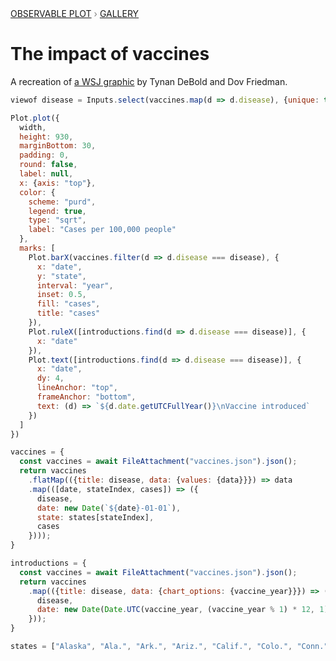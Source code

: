 <div style="color: grey; font: 13px/25.5px var(--sans-serif); text-transform: uppercase;"><h1 style="display: none;">Plot: The impact of vaccines</h1><a href="/plot">Observable Plot</a> › <a href="/@observablehq/plot-gallery">Gallery</a></div>

# The impact of vaccines

A recreation of [a WSJ graphic](http://graphics.wsj.com/infectious-diseases-and-vaccines/) by Tynan DeBold and Dov Friedman.

```js
viewof disease = Inputs.select(vaccines.map(d => d.disease), {unique: true, label: "Disease"})
```

```js echo
Plot.plot({
  width,
  height: 930,
  marginBottom: 30,
  padding: 0,
  round: false,
  label: null,
  x: {axis: "top"},
  color: {
    scheme: "purd",
    legend: true,
    type: "sqrt",
    label: "Cases per 100,000 people"
  },
  marks: [
    Plot.barX(vaccines.filter(d => d.disease === disease), {
      x: "date",
      y: "state",
      interval: "year",
      inset: 0.5,
      fill: "cases",
      title: "cases"
    }),
    Plot.ruleX([introductions.find(d => d.disease === disease)], {
      x: "date"
    }),
    Plot.text([introductions.find(d => d.disease === disease)], {
      x: "date",
      dy: 4,
      lineAnchor: "top",
      frameAnchor: "bottom",
      text: (d) => `${d.date.getUTCFullYear()}\nVaccine introduced`
    })
  ]
})
```

```js echo
vaccines = {
  const vaccines = await FileAttachment("vaccines.json").json();
  return vaccines
    .flatMap(({title: disease, data: {values: {data}}}) => data
    .map(([date, stateIndex, cases]) => ({
      disease, 
      date: new Date(`${date}-01-01`), 
      state: states[stateIndex], 
      cases
    })));
}
```

```js echo
introductions = {
  const vaccines = await FileAttachment("vaccines.json").json();
  return vaccines
    .map(({title: disease, data: {chart_options: {vaccine_year}}}) => ({
      disease,
      date: new Date(Date.UTC(vaccine_year, (vaccine_year % 1) * 12, 1))
    }));
}
```

```js echo
states = ["Alaska", "Ala.", "Ark.", "Ariz.", "Calif.", "Colo.", "Conn.", "D.C.", "Del.", "Fla.", "Ga.", "Hawaii", "Iowa", "Idaho", "Ill.", "Ind.", "Kan.", "Ky.", "La.", "Mass.", "Md.", "Maine", "Mich.", "Minn.", "Mo.", "Miss.", "Mont.", "N.C.", "N.D.", "Neb.", "N.H.", "N.J.", "N.M", "Nev.", "N.Y.", "Ohio", "Okla.", "Ore.", "Pa.", "R.I.", "S.C.", "S.D.", "Tenn.", "Texas", "Utah", "Va.", "Vt.", "Wash.", "Wis.", "W.Va.", "Wyo."]
```
